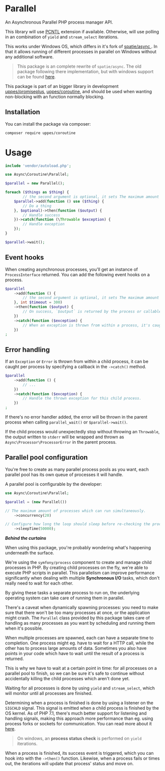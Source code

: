 Parallel
=====

An Asynchronous Parallel PHP process manager API.

This library will use [PCNTL](http://php.net/manual/en/book.pcntl.php) extension if available. Otherwise, will use polling in an combination of `yield` and `stream_select` iterations.

This works under Windows OS, which differs in it's fork of [spatie/async
](https://github.com/spatie/async). In that it allows running of different processes in parallel on Windows without any additional software.

> This package is an complete rewrite of `spatie/async`. The old package following there implementation, but with windows support can be found [here](https://github.com/techno-express/async/tree/windows-patch).

This package is part of an bigger library in development [uppes/promiseplus](https://github.com/uppes/promiseplus), [uppes/coroutine](https://github.com/uppes/coroutine), and should be used when wanting non-blocking with an function normally blocking.

Installation
-------

You can install the package via composer:

```bash
composer require uppes/coroutine
```

Usage
=====

```php
include 'vendor/autoload.php';

use Async\Coroutine\Parallel;

$parallel = new Parallel();

foreach ($things as $thing) {
        // the second argument is optional, it sets The maximum amount of time a process may take to finish in seconds.
    $parallel->add(function () use ($thing) {
        // Do a thing
    }, $optional)->then(function ($output) {
        // Handle success
    })->catch(function (\Throwable $exception) {
        // Handle exception
    });
}

$parallel->wait();
```

Event hooks
-------

When creating asynchronous processes, you'll get an instance of `ProcessInterface` returned.
You can add the following event hooks on a process.

```php
$parallel
    ->add(function () {
        // the second argument is optional, it sets The maximum amount of time a process may take to finish in seconds. Defaults 300.
    }, int $timeout = 300)
    ->then(function ($output) {
        // On success, `$output` is returned by the process or callable you passed to the queue.
    })
    ->catch(function ($exception) {
        // When an exception is thrown from within a process, it's caught and passed here.
    })
;
```

Error handling
-------

If an `Exception` or `Error` is thrown from within a child process, it can be caught per process by specifying a callback in the `->catch()` method.

```php
$parallel
    ->add(function () {
        // ...
    })
    ->catch(function ($exception) {
        // Handle the thrown exception for this child process.
    })
;
```

If there's no error handler added, the error will be thrown in the parent process when calling `parallel_wait()` or `$parallel->wait()`.

If the child process would unexpectedly stop without throwing an `Throwable`, the output written to `stderr` will be wrapped and thrown as `Async\Processor\ProcessorError` in the parent process.

Parallel pool configuration
----

You're free to create as many parallel process pools as you want, each parallel pool has its own queue of processes it will handle.

A parallel pool is configurable by the developer:

```php
use Async\Coroutine\Parallel;

$parallel = (new Parallel())

// The maximum amount of processes which can run simultaneously.
    ->concurrency(20)

// Configure how long the loop should sleep before re-checking the process statuses in milliseconds.
    ->sleepTime(50000);
```

___Behind the curtains___

When using this package, you're probably wondering what's happening underneath the surface.

We're using the `symfony/process` component to create and manage child processes in PHP.
By creating child processes on the fly, we're able to execute PHP scripts in parallel.
This parallelism can improve performance significantly when dealing with multiple __Synchronous I/O__ tasks,
which don't really need to wait for each other.

By giving these tasks a separate process to run on, the underlying operating system can take care of running them in parallel.

There's a caveat when dynamically spawning processes: you need to make sure that there won't be too many processes at once, or the application might crash.
The `Parallel` class provided by this package takes care of handling as many processes as you want by scheduling and running them when it's possible.

When multiple processes are spawned, each can have a separate time to completion.
One process might eg. have to wait for a HTTP call, while the other has to process large amounts of data.
Sometimes you also have points in your code which have to wait until the result of a process is returned.

This is why we have to wait at a certain point in time: for all processes on a parallel pool to finish,
so we can be sure it's safe to continue without accidentally killing the child processes which aren't done yet.

Waiting for all processes is done by using `yield` and `stream_select`, which will monitor until all processes are finished.

Determining when a process is finished is done by using a listener on the `SIGCHLD` signal.
This signal is emitted when a child process is finished by the OS kernel. As of PHP 7.1, there's much better support for listening and handling signals, making this approach more performance than eg. using process forks or sockets for communication. You can read more about it [here](https://wiki.php.net/rfc/async_signals).

> On windows, an __process status check__ is performed on `yield` iterations.

When a process is finished, its success event is triggered, which you can hook into with the `->then()` function.
Likewise, when a process fails or times out, the iterations will update that process' status and move on.
